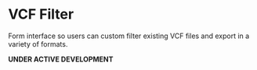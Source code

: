 # VCF Filter
Form interface so users can custom filter existing VCF files and export in a variety of formats.

**UNDER ACTIVE DEVELOPMENT**
